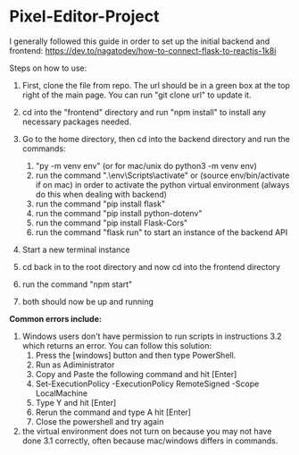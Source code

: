 # Pixel-Editor-Project

I generally followed this guide in order to set up the initial backend and frontend: https://dev.to/nagatodev/how-to-connect-flask-to-reactjs-1k8i

Steps on how to use:

1. First, clone the file from repo. The url should be in a green box at the top right of the main page. You can run "git clone url" to update it.

2. cd into the "frontend" directory and run "npm install" to install any necessary packages needed.

3. Go to the home directory, then cd into the backend directory and run the commands:
    1. "py -m venv env" (or for mac/unix do python3 -m venv env)
    2. run the command ".\env\Scripts\activate"  or (source env/bin/activate if on mac) in order to activate the python virtual environment (always do this when dealing with backend)
    3. run the command "pip install flask"
    4. run the command "pip install python-dotenv"
    5. run the command "pip install Flask-Cors"
    6. run the command "flask run" to start an instance of the backend API

6. Start a new terminal instance

5. cd back in to the root directory and now cd into the frontend directory

6. run the command "npm start"

7. both should now be up and running

**Common errors include:**

1. Windows users don't have permission to run scripts in instructions 3.2 which returns an error. You can follow this solution: 
    1. Press the [windows] button and then type PowerShell.
    2. Run as Adiministrator
    3. Copy and Paste the following command and hit [Enter]
    4. Set-ExecutionPolicy -ExecutionPolicy RemoteSigned -Scope LocalMachine
    5. Type Y and hit [Enter]
    6. Rerun the command and type A hit [Enter]
    7. Close the powershell and try again
2. the virtual environment does not turn on because you may not have done 3.1 correctly, often because mac/windows differs in commands.
   
